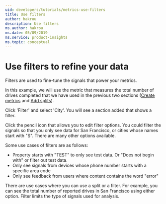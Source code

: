 ```yaml
---
uid: developers/tutorials/metrics-use-filters
title: Use filters
author: hakrou
description: Use filters
ms.author: hakrou
ms.date: 05/09/2019
ms.service: product-insights
ms.topic: conceptual
---
```

# Use filters to refine your data 

Filters are used to fine-tune the signals that power your metrics. 

In this example, we will use the metric that measures the total number of drives completed that we have used in the previous two sections ([Create metrics](metrics-create-metrics) and [Add splits](metrics-add-splits)).   

Click 'Filter' and select 'City'. You will see a section added that shows a filter. 

Click the pencil icon that allows you to edit filter options. You could filter the signals so that you only see data for San Francisco, or cities whose names start with "S". There are many other options available. 

Some use cases of filters are as follows: 
- Property starts with "TEST" to only see test data. Or "Does not begin with" or filter out test data. 
- Only see signals from devices whose phone number starts with a specific area code
- Only see feedback from users where content contains the word "error" 

There are use cases where you can use a split or a filter. For example, you can see the total number of reported drives in San Francisco using either option. Filter limits the type of signals used for analysis. 



